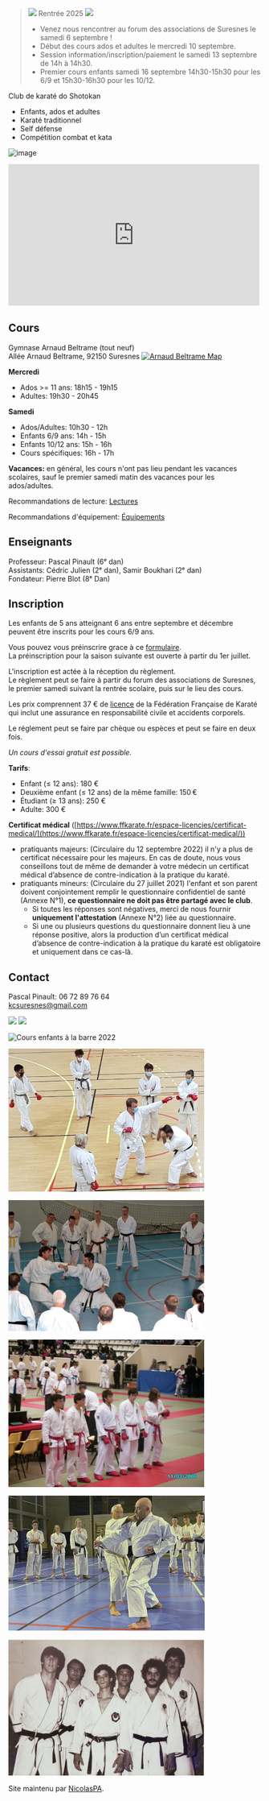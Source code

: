 <link rel="shortcut icon" type="image/png" href="karategi.png">

><img src="https://kcsuresnes.fr/karategi.png" width=30px> Rentrée 2025 <img src="https://kcsuresnes.fr/karategi.png" width=30px> 
>
>- Venez nous rencontrer au forum des associations de Suresnes le samedi 6 septembre !
>- Début des cours ados et adultes le mercredi 10 septembre.
>- Session information/inscription/paiement le samedi 13 septembre de 14h à 14h30.
>- Premier cours enfants samedi 16 septembre 14h30-15h30 pour les 6/9 et 15h30-16h30 pour les 10/12.


Club de karaté do Shotokan
- Enfants, ados et adultes
- Karaté traditionnel
- Self défense
- Compétition combat et kata

![image](https://github.com/NicolasPA/kcsuresnes/assets/22459427/d085be91-ca19-45e2-bfc5-dc7b4c310bc6)

<iframe title="Vidéo de présentation du Karaté Club de Suresnes" width="500" height="281" src="https://www.youtube.com/embed/JkPePQfU3Ik" frameborder="0" allow="accelerometer; autoplay; clipboard-write; encrypted-media; gyroscope; picture-in-picture" allowfullscreen></iframe>

## Cours

Gymnase Arnaud Beltrame (tout neuf)  
Allée Arnaud Beltrame, 92150 Suresnes [![Arnaud Beltrame Map](https://i.imgur.com/pBrsGZj.png)](https://goo.gl/maps/riT4vF77S8k5KmtJA) 

**Mercredi**  
- Ados >= 11 ans: 18h15 - 19h15
- Adultes: 19h30 - 20h45

**Samedi**  
- Ados/Adultes: 10h30 - 12h
- Enfants 6/9 ans: 14h - 15h
- Enfants 10/12 ans: 15h - 16h
- Cours spécifiques: 16h - 17h

**Vacances:** en général, les cours n'ont pas lieu pendant les vacances scolaires, sauf le premier samedi matin des vacances pour les ados/adultes.

Recommandations de lecture: [Lectures](pages/lectures.md)

Recommandations d'équipement: [Équipements](pages/equipements.md)

## Enseignants

Professeur: Pascal Pinault (6ᵉ dan)  
Assistants: Cédric Julien (2ᵉ dan), Samir Boukhari (2ᵉ dan)  
Fondateur: Pierre Blot (8ᵉ Dan)

## Inscription

Les enfants de 5 ans atteignant 6 ans entre septembre et décembre peuvent être inscrits pour les cours 6/9 ans.

Vous pouvez vous préinscrire grace à ce [formulaire](https://forms.gle/excEunBTDi79i3kL8).  
La préinscription pour la saison suivante est ouverte à partir du 1er juillet.

L'inscription est actée à la réception du règlement.  
Le règlement peut se faire à partir du forum des associations de Suresnes, le premier samedi suivant la rentrée scolaire, puis sur le lieu des cours.  

Les prix comprennent 37 € de [licence](https://www.ffkarate.fr/espace-licencies/la-licence-federale/) de la Fédération Française de Karaté qui inclut une assurance en responsabilité civile et accidents corporels.  

Le réglement peut se faire par chèque ou espèces et peut se faire en deux fois.  

_Un cours d'essai gratuit est possible._

**Tarifs**:
- Enfant (≤ 12 ans): 180 €
- Deuxième enfant (≤ 12 ans) de la même famille: 150 €
- Étudiant (≥ 13 ans): 250 €
- Adulte: 300 €

**Certificat médical** ([https://www.ffkarate.fr/espace-licencies/certificat-medical/](https://www.ffkarate.fr/espace-licencies/certificat-medical/))
- pratiquants majeurs: (Circulaire du 12 septembre 2022) il n'y a plus de certificat nécessaire pour les majeurs. En cas de doute, nous vous conseillons tout de même de demander à votre médecin un certificat médical d’absence de contre-indication à la pratique du karaté.
- pratiquants mineurs: (Circulaire du 27 juillet 2021) l'enfant et son parent doivent conjointement remplir le questionnaire confidentiel de santé (Annexe N°1), **ce questionnaire ne doit pas être partagé avec le club**.
  - Si toutes les réponses sont négatives, merci de nous fournir **uniquement l'attestation** (Annexe N°2) liée au questionnaire.
  - Si une ou plusieurs questions du questionnaire donnent lieu à une réponse positive, alors la production d’un certificat médical d’absence de contre-indication à la pratique du karaté est obligatoire et uniquement dans ce cas-là.


## Contact

Pascal Pinault: 06 72 89 76 64  
kcsuresnes@gmail.com

<img src="https://user-images.githubusercontent.com/22459427/175944529-c6dd11a0-d2ec-4cad-ada6-42e2a88c8b60.png" width=390px>

<img src="https://user-images.githubusercontent.com/22459427/175784708-07ebf307-e8a2-48e1-aa83-140ce462b426.png" width=390px>

![Cours enfants à la barre 2022](https://user-images.githubusercontent.com/22459427/161398694-0a2bbf2c-1b3e-427f-9642-f91871de1fef.png)

![Cours 2021](contact2021.png)

![Stage avec Pierre Blot](kcs_blot_390.jpeg)

![Championats de France 2006](france2006.png )

![Stage avec Jean-Pierre Lavorato](kcs_lav.jpg)

<img src="https://github.com/NicolasPA/kcsuresnes/raw/master/blot3.jpg" width=390px>

Site maintenu par [NicolasPA](https://github.com/NicolasPA/kcsuresnes).
